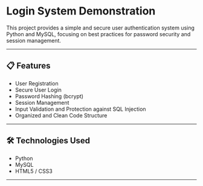# Login System Demonstration

This project provides a simple and secure user authentication system using Python and MySQL, focusing on best practices for password security and session management.

---

## 📋 Features

- User Registration
- Secure User Login
- Password Hashing (bcrypt)
- Session Management
- Input Validation and Protection against SQL Injection
- Organized and Clean Code Structure

---

## 🛠️ Technologies Used

- Python
- MySQL
- HTML5 / CSS3

---
